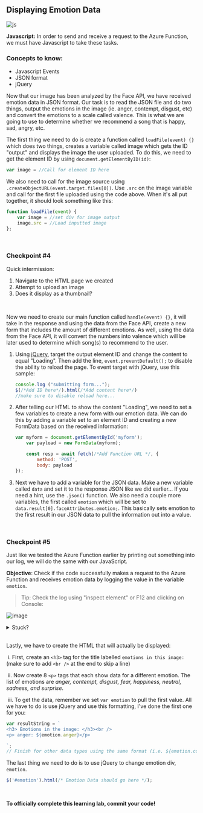 ## Displaying Emotion Data

![js](https://github.com/emsesc/creating-an-emotion-reader-with-azure/blob/main/images/js.png)

**Javascript:** In order to send and receive a request to the Azure Function, we must have Javascript to take these tasks.

### Concepts to know:
* Javascript Events
* JSON format
* jQuery

Now that our image has been analyzed by the Face API, we have received emotion data in JSON format. Our task is to read the JSON file and do two things, output the emotions in the image (ie. anger, contempt, disgust, etc) and convert the emotions to a scale called valence. This is what we are going to use to determine whether we recommend a song that is happy, sad, angry, etc.



The first thing we need to do is create a function called `loadFile(event) {}` which does two things, creates a variable called image which gets the ID "output" and displays the image the user uploaded. To do this, we need to get the element ID by using `document.getElementByID(id)`:

```javascript
var image = //Call for element ID here
```

We also need to call for the image source using `.createObjectURL(event.target.files[0])`. Use `.src` on the image variable and call for the first file uploaded using the code above. When it's all put together, it should look something like this:

```javascript
function loadFile(event) {
    var image = //set div for image output
    image.src = //Load inputted image
};
```
<br />

### Checkpoint #4

Quick intermission: 
1. Navigate to the HTML page we created
2. Attempt to upload an image
3. Does it display as a thumbnail?

<br />

Now we need to create our main function called `handle(event) {}`, it will take in the response and using the data from the Face API, create a new form that includes the amount of different emotions. As well, using the data from the Face API, it will convert the numbers into valence which will be later used to determine which song(s) to recommend to the user.

1. Using [jQuery](http://jqfundamentals.com/chapter/jquery-basics), target the output element ID and change the content to equal "Loading". Then add the line, `event.preventDefault();` to disable the ability to reload the page. To event target with jQuery, use this sample:

   ```javascript
   console.log ("submitting form...");
   $(/*Add ID here*/).html(/*Add content here*/)
   //make sure to disable reload here...
   ```

2. After telling our HTML to show the content "Loading", we need to set a few variables to create a new form with our emotion data. We can do this by adding a variable set to an element ID and creating a new FormData based on the received information:

   ```javascript
   var myform = document.getElementById('myform');
       var payload = new FormData(myform);
   
       const resp = await fetch(/*Add Function URL */, {
           method: 'POST',
           body: payload
   });
   ```

3. Next we have to add a variable for the JSON data. Make a new variable called `data` and set it to the response JSON like we did earlier... If you need a hint, use the `.json()` function. We also need a couple more variables, the first called `emotion` which will be set to `data.result[0].faceAttributes.emotion;`. This basically sets emotion to the first result in our JSON data to pull the information out into a value. 

<br />

### Checkpoint #5
Just like we tested the Azure Function earlier by printing out something into our log, we will do the same with our JavaScript. 

**Objective**: Check if the code successfully makes a request to the Azure Function and receives emotion data by logging the value in the variable `emotion`.
> Tip: Check the log using "inspect element" or F12 and clicking on Console:

![image](https://user-images.githubusercontent.com/69332964/99008518-56c11480-2514-11eb-81ed-7492daded967.png)

<details>
<summary>Stuck?</summary>
<br>

`console.log(emotion)`

</details>

<br />

Lastly, we have to create the HTML that will actually be displayed:

   ​	i. First, create an `<h3>` tag for the title labelled `emotions in this image:` (make sure to add `<br />` at the end to skip a line)

   ​	ii. Now create 8 `<p>` tags that each show data for a different emotion. The list of emotions are *anger, contempt, disgust, fear, happiness, neutral, sadness, and surprise*. 

   ​	iii. To get the data, remember we set `var emotion` to pull the first value. All we have to do is use jQuery and use this formatting, I've done the first one for you:

   ```javascript
   var resultString = `
   <h3> Emotions in the image: </h3><br />
   <p> anger: ${emotion.anger}</p>
   
   `;
   // Finish for other data types using the same format (i.e. ${emotion.contempt}, and etc)
   ```
The last thing we need to do is to use jQuery to change emotion div, `emotion`. 

   ```javascript
   $('#emotion').html(/* Emotion Data should go here */);
   ```
<br />

   **To officially complete this learning lab, commit your code!**
